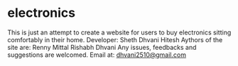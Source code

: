 # electronics
This is just an attempt to create a website for users to buy electronics sitting comfortably in their home.
Developer: Sheth Dhvani Hitesh
Aythors of the site are:
  Renny Mittal
  Rishabh
  Dhvani
 Any issues, feedbacks and suggestions are welcomed.
 Email at: dhvani2510@gmail.com
